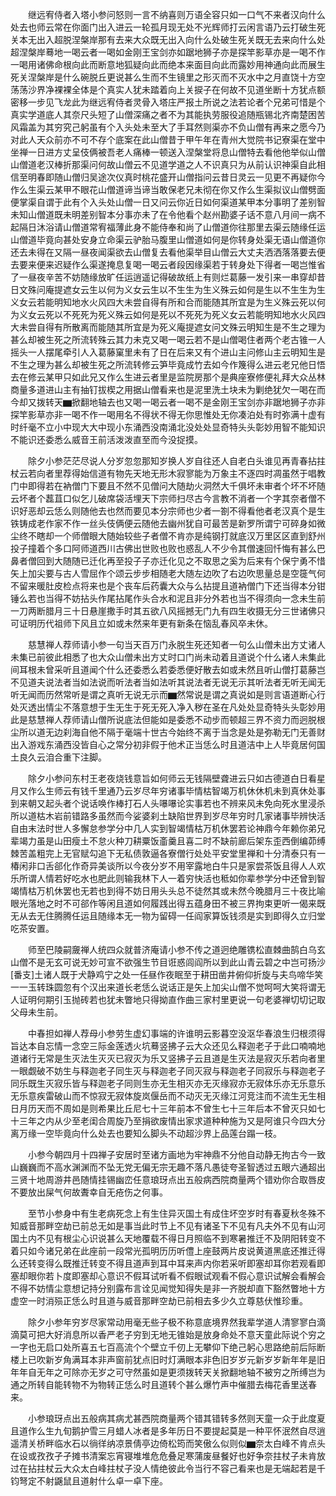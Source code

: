 <!-- { "loadSidebar": true } -->
　　继远宥侍者入塔小参问怒则一言不纳喜则万语全容只如一口气不来者汉向什么处去也师云常在你面门出入进云一轮孤月现无处不光辉师打云闲言语乃云打破生死关本无出入超脱涅槃岸那有去来大众既无出入向什么处破生死关既无去来向什么处超涅槃岸蓦地一喝云者一喝如金刚王宝剑亦如踞地狮子亦是探竿影草亦是一喝不作一喝用诸佛命根向此而断意地狐疑向此而绝本来面目向此而露妙用神通向此而展生死关涅槃岸是什么碗脱丘更说甚么生而不生镜里之形灭而不灭水中之月直饶十方空荡荡沙界净裸裸全体是个真实人犹未踏着向上关捩子在何故不见道坐断十方犹点额密移一步见飞龙此为继远宥侍者灵骨入塔庄严报土所说之法若论者个兄弟可惜是个真实学道底人其奈尺头短了山僧深痛之者不为其能执劳服役追随瓶锡北齐南楚困苦风霜盖为其穷究己躬虽有个入头处未至大了手耳然则渠亦不负山僧有再来之愿今乃对此人天众前亦不可不存个底案在此山僧昔于甲午年在青州大觉院书记寮渠在堂中坐禅一日进方丈呈伎俩被吾老人痛棒一顿送入涅槃堂将息山僧特去看他他举似山僧山僧道老汉棒折那渠问何故山僧云不见道学道之人不识真只为从前认识神渠自此相信至明春即随山僧归吴途次仪真时桃花盛开山僧指问云昔日灵云一见更不再疑你今作么生渠云某甲不眼花山僧道谛当谛当敢保老兄未彻在你又作么生渠拟议山僧劈面便掌渠自谓于此有个入头处山僧一日又问云你近日如何渠道某甲本分事明了差别智未知山僧道既未明差别智本分事亦未了在令他看个赵州勘婆子话不意八月间一病不起隔日沐浴请山僧道常宥福薄此身不能侍奉和尚了山僧道你往那里去渠云随缘任运山僧道毕竟向甚处安身立命渠云驴胎马腹里山僧道如何是你转身处渠无语山僧道你还去未得在又隔一昼夜闻渠欲去山僧复去看他渠举目山僧云大丈夫洒洒落落要去便去要来便来迟疑作么渠遂掩息复喝一喝云者段因缘渠若于转身处下得者一喝岂惟省了一昼夜辛苦不妨随缘放旷任运逍遥记得破故纸上有则烂葛藤一发引来一串穿却昔日文殊问庵提遮女云生以何为义女云生以不生生为生义殊云如何是生以不生生为生义女云若能明知地水火风四大未尝自得有所和合而能随其所宜是为生义殊云死以何为义女云死以不死死为死义殊云如何是死以不死死为死义女云若能明知地水火风四大未尝自得有所散离而能随其所宜是为死义庵提遮女问文殊云明知生是不生之理为甚么却被生死之所流转殊云其力未克又喝一喝云若不是山僧喝住者两个老古锥一人摇头一人摆尾牵引人入葛藤窠里未有了日在后来又有个进山主问修山主云明知生是不生之理为甚么却被生死之所流转修云笋毕竟成竹去如今作篾得么进云老兄他日悟去在修云某甲只如此兄又作么生进云者里是监院房那个是典座寮修便礼拜大众丛林商量多道进山主有抽钉拔楔之用据山僧看来也是泥里洗土块未为剿绝犹欠一喝在而今却又拨转天▆掀翻地轴去也又喝一喝云者一喝不是金刚王宝剑亦非踞地狮子亦非探竿影草亦非一喝不作一喝用名不得状不得无你思惟处无你凑泊处有时弥满十虚有时纤毫不立小中现大大中现小东涌西没南涌北没处处显奇特头头彰妙用智不能知识不能识还委悉么威音王前活泼泼直至而今没捉摸。

　　除夕小参茫茫尽说人分岁忽忽那知岁换人岁自往还人自老白头谁见再青春拈拄杖云若向者里荐得始信道有物先天地无形木寂寥能为万象主不逐四时凋虽然于唱教门中即得若在衲僧门下要且不然不见僧问大随劫火洞然大千俱坏未审者个坏不坏随云坏者个藞苴口似乞儿破席袋活埋天下宗师扫尽古今言教不消者一个字其奈者僧不识好恶却云恁么则随他去也然而要见本分宗师也少者一劄不得看他者老汉真个是生铁铸成老作家不作一丝头伎俩便云随他去幽州犹自可最苦是新罗所谓宁可碎身如微尘终不瞎却一个师僧眼大随始较些子者僧不肯亦是纯钢打就底汉万里区区直到舒州投子撞着个多口阿师道西川古佛出世败也败也惑乱人不少令其僧速回忏悔有甚么巴鼻者僧回到大随随已迁化再至投子子亦迁化见之不取思之奚为后来有个保宁勇不惜矢上加尖要与古人雪屈作个颂云步步相随老大随左边吹了右边吹思量总是空簁气何不留来暖肚皮检点将来也是个丧车后药囊大众与么拈提且道衲僧门下还当得本分钳锤么若也当得不妨拈头作尾拈尾作头合水和泥且非分外若也当不得须向一念未生前一刀两断腊月三十日悬崖撒手时其五欲八风摇撼无门九有四生收摄无分三世诸佛只可证明历代祖师下风且立如或未然来年更有新条在恼乱春风卒未休。

　　慈慧禅人荐师请小参一句当天百万门永脱生死还知者一句么山僧未出方丈诸人未集已前彼此相悉了也大众山僧未出方丈时口门尚未动着且道说个什么诸人未集此间耳根未曾采听且道闻个什么还委悉么若委悉便好散去如或未然且听山僧打葛藤岂不见道夫说法者当如法说而听法者当如法听其说法者无说无示其听法者无听无闻无听无闻而历然常听是谓之真听无说无示而▆然常说是谓之真说如是则言语道断心行处灭透出情尘不落意想于生无生于死无死入净入秽在圣在凡处处显奇特头头彰妙用此是慈慧禅人荐师请山僧所说底法但能如是委悉不动步而顿超三界不资力而迥脱根尘所以道无边刹海自他不隔于毫端十世古今始终不离于当念是处是弥勒无门无善财出入游戏东涌西没皆自心之常分初非假于他术正当恁么时且道洁中上人毕竟居何国土良久云洎合重下注脚。

　　除夕小参问东村王老夜烧钱意旨如何师云无钱隔壁聋进云只如古德道白日看星月又作么生师云有钱千里通乃云岁尽年穷诸事毕情枯智竭万机休休机未到真休处事到来朝又起头者个说话唤作棒打石人头嚗嚗论实事若也不辨来风未免向死水里浸杀所以道枯木岩前错路多虽然而今娑婆刹土缺陷世界到岁尽年穷时几家诸事毕辨快活自由末法时世人多懈怠参学分中几人实到智竭情枯万机休罢若论神鼎今年赖你弟兄辈竭力虽是山田瘦土不怠火种刀耕粟饭齑羹且喜二时不缺前廊后架东歪西倒编茆缚棘苦盖粗完上无官赋勾追下无私债敦逼各寮僧行处处平安堂里禅和十分清泰只有一椿闲非口舌郤化作奇异美谈所以今夜分岁不用宰露地白牛只是家尝茶饭且得人人欢乐所谓人情若好吃水也肥此则输我林下人一着穷快活也秪如你辈参学分中还曾到智竭情枯万机休罢也无若也到得不妨日用头头总不徒然其或未然今晚腊月三十夜比喻眼光落地之时不可郤作等闲且道如何履践出得五蕴身田不被三界拘束更听一偈来既无从去无住腾腾任运且随缘本无一物为留碍一任阎家算饭钱须是实到即得久立归堂吃茶安置。

　　师至巴陵嗣奯禅人统四众就普济庵请小参不传之道迥绝雕镌松直棘曲鹄白乌玄山僧不是无玄可说无妙可宣不欲强生节目诳惑闾阎所以到此山青云碧之中岂可扬沙[番支]土诸人既于犬静鸡宁之处一任昼作夜眠至于耕田凿井俯仰折旋与夫鸟啼华笑一一玉转珠圆忽有个汉出来道长老恁么说话正是矢上加尖山僧不觉呵呵大笑将谓无人证明何期引玉抛砖若也犹未瞥地只得拗直作曲三家村里更说一句老婆禅切切记取父母未生前。

　　中春担如禅人荐母小参劳生虚幻事端的许谁明云影暮空没沤华春浪生归根须得旨达本自忘情一念空三际金莲透火坑蓦竖拂子云大众还见么释迦老子于此口喃喃地道诸行无常是生灭法生灭灭已寂灭为乐又竖拂子云且道是生灭法是寂灭乐若向者里一眼觑破不妨生与释迦老子同生灭与释迦老子同灭寂与释迦老子同寂乐与释迦老子同乐既生灭寂乐皆与释迦老子同则生亦无生相灭亦无灭缘寂亦无寂体乐亦无乐意乐无乐意疾雷破山而不惊寂无寂体旋岚偃岳而不动灭无灭缘江河竞注而不流生无生相日月历天而不周如是则希果比丘尼七十三年前本不曾生七十三年后本不曾灭只如七十三年之内从少至老闺合周旋乃至捐欲废情出家求道种种施为又是阿谁只今四大分离万缘一空毕竟向什么处去也要知么脚头不动超沙界上品莲台蹋一枝。

　　小参今朝四月十四禅子安居时至诸方画地为牢神鼎不分他自动静无拘古今一致山巍巍而不高水渊渊而不坠无党无偏无宗无趣不落凡愚徒夸圣智透过五眼六通超出三贤十地周游井邑随情挂锡幽峦任意琅玡点出五般病西院商量两个错劝你合取唇皮不要放出屎气何故聻幸自无疮伤之何事。

　　至节小参身中有生老病死念上有生住异灭国土有成住坏空岁时有春夏秋冬殊不知威音那畔空劫已前总无如是事当此时节上不见有诸圣下不见有凡夫外不见有山河国土内不见有根尘心识说甚么天地覆载不得日月照临不到寒暑推迁不及阴阳转变不着只如今诸兄弟在此座前一段常光孤明历历听僼上座鼓两片皮说黄道黑底还推迁得么还转变得么既推迁转变不得且道声到耳中耳来声内你若采听即塞却耳你若观看即塞却眼你若卜度即塞却心意识不假耳试听看不假眼试观看不假心意识试解会看解会不得不妨情尘意想记持分别露布言诠见闻觉知得失是非一齐脱却直下豁然瞥地十方虚空一时消殒正恁么时且道与威音那畔空劫已前相去多少久立尊慈伏惟珍重。

　　除夕小参年穷岁尽家常动用毫无些子极不称意底境界然我辈学道人清寥寥白滴滴莫可把大好消息所以香严老子穷到无地无锥始是放身命处不意天童此际说个穷之一字也无启口处所喜五七百高流个个壁立千仞上无攀仰下绝己躬心思路绝前后际断楼上已吹新岁角满耳本非声窗前犹点旧时灯满眼本非色旧岁岁元新岁岁新年年是旧年年自无年之可除亦无岁之可守然虽如是更须拨转天关掀翻地轴不被穷之所缚岂为通之所转自能转物不为物转正恁么时且道转个甚么爆竹声中催腊去梅花香里送春来。

　　小参琅玡点出五般病其病尤甚西院商量两个错其错转多然则天童一众于此度夏且道作么生九旬鹅护雪三月蜡人冰者是多年历日不要提起莫是一种平怀泯然自尽逍遥清关桥畔临水石以徜徉纳凉景倩亭边倚松筠而笑傲么似则似▆奈太白峰不肯点头在设或孜孜孑孑摊书清案忘宵寝堆堆危危叠足寒蒲废昼餐好也好争奈拄杖子未肯放过在拈拄杖云大众太白峰拄杖子没人情绝彼此令当行不容己看来也是无端起若是千钧弩定不射鼷鼠且道射什么卓一卓下座。

